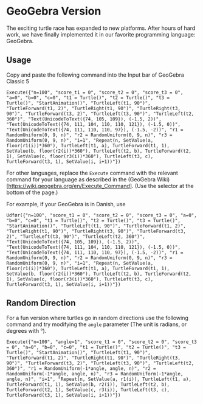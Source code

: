 # GeoGebra Version

The exciting turtle race has expanded to new platforms. After hours of hard work, we have finally implemented it in our favorite programming language: GeoGebra.

## Usage

Copy and paste the following command into the Input bar of GeoGebra Classic 5

```
Execute({"n=100", "score_t1 = 0", "score_t2 = 0", "score_t3 = 0", "a=0", "b=0", "c=0", "t1 = Turtle()", "t2 = Turtle()", "t3 = Turtle()", "StartAnimation()", "TurtleLeft(t1, 90°)", "TurtleForward(t1, 2)", "TurtleRight(t1, 90°)", "TurtleRight(t3, 90°)", "TurtleForward(t3, 2)", "TurtleLeft(t3, 90°)", "TurtleLeft(t2, 360°)", "Text(UnicodeToText({74, 105, 109}), (-1.5, 2))", "Text(UnicodeToText({74, 111, 104, 110, 110, 121}), (-1.5, 0))", "Text(UnicodeToText({74, 111, 110, 110, 97}), (-1.5, -2))", "r1 = RandomUniform(0, 9, n)", "r2 = RandomUniform(0, 9, n)", "r3 = RandomUniform(0, 9, n)", "i=1", "Repeat(n, SetValue(a, floor(r1(i))*360°), TurtleLeft(t1, a), TurtleForward(t1, 1), SetValue(b, floor(r2(i))*360°), TurtleLeft(t2, b), TurtleForward(t2, 1), SetValue(c, floor(r3(i))*360°), TurtleLeft(t3, c), TurtleForward(t3, 1), SetValue(i, i+1))"})
```

For other languages, replace the `Execute` command with the relevant command for your language as described in the (GeoGebra Wiki)[https://wiki.geogebra.org/en/Execute_Command]. (Use the selector at the bottom of the page.)

For example, if your GeoGebra is in Danish, use

```
Udfør({"n=100", "score_t1 = 0", "score_t2 = 0", "score_t3 = 0", "a=0", "b=0", "c=0", "t1 = Turtle()", "t2 = Turtle()", "t3 = Turtle()", "StartAnimation()", "TurtleLeft(t1, 90°)", "TurtleForward(t1, 2)", "TurtleRight(t1, 90°)", "TurtleRight(t3, 90°)", "TurtleForward(t3, 2)", "TurtleLeft(t3, 90°)", "TurtleLeft(t2, 360°)", "Text(UnicodeToText({74, 105, 109}), (-1.5, 2))", "Text(UnicodeToText({74, 111, 104, 110, 110, 121}), (-1.5, 0))", "Text(UnicodeToText({74, 111, 110, 110, 97}), (-1.5, -2))", "r1 = RandomUniform(0, 9, n)", "r2 = RandomUniform(0, 9, n)", "r3 = RandomUniform(0, 9, n)", "i=1", "Repeat(n, SetValue(a, floor(r1(i))*360°), TurtleLeft(t1, a), TurtleForward(t1, 1), SetValue(b, floor(r2(i))*360°), TurtleLeft(t2, b), TurtleForward(t2, 1), SetValue(c, floor(r3(i))*360°), TurtleLeft(t3, c), TurtleForward(t3, 1), SetValue(i, i+1))"})
```

## Random Direction
For a fun version where turtles go in random directions use the following command and try modifying the `angle` parameter (The unit is radians, or degrees with °).

```
Execute({"n=100", "angle=1", "score_t1 = 0", "score_t2 = 0", "score_t3 = 0", "a=0", "b=0", "c=0", "t1 = Turtle()", "t2 = Turtle()", "t3 = Turtle()", "StartAnimation()", "TurtleLeft(t1, 90°)", "TurtleForward(t1, 2)", "TurtleRight(t1, 90°)", "TurtleRight(t3, 90°)", "TurtleForward(t3, 2)", "TurtleLeft(t3, 90°)", "TurtleLeft(t2, 360°)", "r1 = RandomUniform(-1*angle, angle, n)", "r2 = RandomUniform(-1*angle, angle, n)", "r3 = RandomUniform(-1*angle, angle, n)", "i=1", "Repeat(n, SetValue(a, r1(i)), TurtleLeft(t1, a), TurtleForward(t1, 1), SetValue(b, r2(i)), TurtleLeft(t2, b), TurtleForward(t2, 1), SetValue(c, r3(i)), TurtleLeft(t3, c), TurtleForward(t3, 1), SetValue(i, i+1))"})
```
